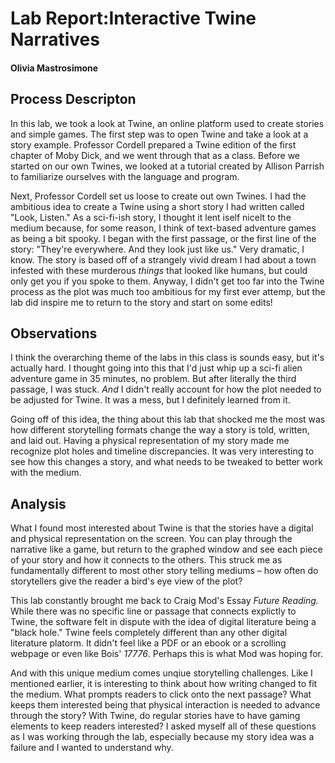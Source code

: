 # Lab Report:Interactive Twine Narratives

#### Olivia Mastrosimone 

## Process Descripton 
In this lab, we took a look at Twine, an online platform used to create stories and simple games. The first step was to open Twine and take a look at a story example. Professor Cordell prepared a Twine edition of the first chapter of Moby Dick, and we went through that as a class. Before we started on our own Twines, we looked at a tutorial created by Allison Parrish to familiarize ourselves with the language and program. 

Next, Professor Cordell set us loose to create out own Twines. I had the ambitious idea to create a Twine using a short story I had written called "Look, Listen." As a sci-fi-ish story, I thought it lent iself nicelt to the medium because, for some reason, I think of text-based adventure games as being a bit spooky. I began with the first passage, or the first line of the story: "They're everywhere. And they look just like us." Very dramatic, I know. The story is based off of a strangely vivid dream I had about a town infested with these murderous *things* that looked like humans, but could only get you if you spoke to them. Anyway, I didn't get too far into the Twine process as the plot was much too ambitious for my first ever attemp, but the lab did inspire me to return to the story and start on some edits! 

## Observations 
I think the overarching theme of the labs in this class is sounds easy, but it's actually hard. I thought going into this that I'd just whip up a sci-fi alien adventure game in 35 minutes, no problem. But after literally the third passage, I was stuck. *And* I didn't really account for how the plot needed to be adjusted for Twine. It was a mess, but I definitely learned from it. 

Going off of this idea, the thing about this lab that shocked me the most was how different storytelling formats change the way a story is told, written, and laid out. Having a physical representation of my story made me recognize plot holes and timeline discrepancies. It was very interesting to see how this changes a story, and what needs to be tweaked to better work with the medium. 

## Analysis 

What I found most interested about Twine is that the stories have a digital and physical representation on the screen. You can play through the narrative like a game, but return to the graphed window and see each piece of your story and how it connects to the others. This struck me as fundamentally different to most other story telling mediums – how often do storytellers give the reader a bird's eye view of the plot? 

This lab constantly brought me back to Craig Mod's Essay *Future Reading.* While there was no specific line or passage that connects explictly to Twine, the software felt in dispute with the idea of digital literature being a "black hole." Twine feels completely different than any other digital literature platorm. It didn't feel like a PDF or an ebook or a scrolling webpage or even like Bois' *17776*. Perhaps this is what Mod was hoping for. 

And with this unique medium comes unqiue storytelling challenges. Like I mentioned earlier, it is interesting to think about how writing changed to fit the medium. What prompts readers to click onto the next passage? What keeps them interested being that physical interaction is needed to advance through the story? With Twine, do regular stories have to have gaming elements to keep readers interested? I asked myself all of these questions as I was working through the lab, especially because my story idea was a failure and I wanted to understand why. 
